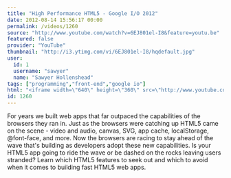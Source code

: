 ```yaml
---
title: "High Performance HTML5 - Google I/O 2012"
date: 2012-08-14 15:56:17 00:00
permalink: /videos/1260
source: "http://www.youtube.com/watch?v=6EJ801el-I8&feature=youtu.be"
featured: false
provider: "YouTube"
thumbnail: "http://i3.ytimg.com/vi/6EJ801el-I8/hqdefault.jpg"
user:
  id: 1
  username: "sawyer"
  name: "Sawyer Hollenshead"
tags: ["programming","front-end","google io"]
html: "<iframe width=\"640\" height=\"360\" src=\"http://www.youtube.com/embed/6EJ801el-I8?wmode=transparent&fs=1&feature=oembed\" frameborder=\"0\" allowfullscreen></iframe>"
id: 1260
---
```


For years we built web apps that far outpaced the capabilities of the browsers they ran in. Just as the browsers were catching up HTML5 came on the scene - video and audio, canvas, SVG, app cache, localStorage, @font-face, and more. Now the browsers are racing to stay ahead of the wave that's building as developers adopt these new capabilities. Is your HTML5 app going to ride the wave or be dashed on the rocks leaving users stranded? Learn which HTML5 features to seek out and which to avoid when it comes to building fast HTML5 web apps.